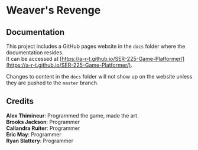 # Weaver's Revenge

## Documentation
This project includes a GitHub pages website in the `docs` folder where the documentation resides.<br>
It can be accessed at [https://a-r-t.github.io/SER-225-Game-Platformer/](https://a-r-t.github.io/SER-225-Game-Platformer/).

Changes to content in the `docs` folder will not show up on the website unless they are pushed to the `master` branch.

## Credits
**Alex Thimineur**: Programmed the game, made the art.<br>
**Brooks Jackson**: Programmer<br>
**Callandra Ruiter**: Programmer<br>
**Eric May**: Programmer<br>
**Ryan Slattery**: Programmer<br>
